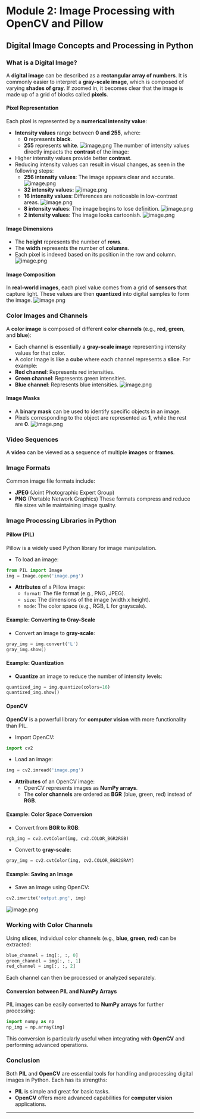 

# Module 2: Image Processing with OpenCV and Pillow
## Digital Image Concepts and Processing in Python
### What is a Digital Image?
A **digital image** can be described as a **rectangular array of numbers**. It is commonly easier to interpret a **gray-scale image**, which is composed of varying **shades of gray**. If zoomed in, it becomes clear that the image is made up of a grid of blocks called **pixels**.
#### Pixel Representation
Each pixel is represented by a **numerical intensity value**:
- **Intensity values** range between **0 and 255**, where:
	- **0** represents **black**.
	- **255** represents **white**.
![image.png](https://prod-files-secure.s3.us-west-2.amazonaws.com/03e82b26-cccb-4906-bb56-adabcbdc0655/fa1bb4aa-313a-44c2-a7b3-7fa4a8432b08/image.png?X-Amz-Algorithm=AWS4-HMAC-SHA256&X-Amz-Content-Sha256=UNSIGNED-PAYLOAD&X-Amz-Credential=ASIAZI2LB4662CNRJXKV%2F20250201%2Fus-west-2%2Fs3%2Faws4_request&X-Amz-Date=20250201T011216Z&X-Amz-Expires=3600&X-Amz-Security-Token=IQoJb3JpZ2luX2VjEMD%2F%2F%2F%2F%2F%2F%2F%2F%2F%2FwEaCXVzLXdlc3QtMiJHMEUCIFqGTwxGe0lI6HYZbzljNdIZjglXxRxT3iWCQMthhUAqAiEAi0f7NCO03jKIFC07r2S7TGS2w1RHqEWCoFKqcNN5Ww8qiAQIyf%2F%2F%2F%2F%2F%2F%2F%2F%2F%2FARAAGgw2Mzc0MjMxODM4MDUiDJMQAOOn28ovXwOo%2FyrcA5m8dPOwdiO4wvdF2VICrkl4XnDrGXXOso%2B003Lc6HEarT8vL0lrQputwrSNMnxyGYyljYvoKBnr4Q1wRESaZNg01NmcgkJMHRUyW2yO4eCFaflvgWiIw0WPLFkuZZe2CH83Y26myJ9Luolz8b2OGvOTTe3rN0Xec9aL2iND2XJAVdR66yBVlGGiVF0vBetjttKcibpz4DOyV2vQ0kCrPSXXNcmJlyXd3KvMBr%2FbVwNHADKb6KvjkptuOLOIMP4i15E4b6hLWVNxWaDFxU2kLWdQWvUHxmDPuQgpq9D%2B9eKlYu%2BL44CE%2FUjhdSSalkcY63IMucpVhiWwapajRorexlSmd20CIbgXB40Qd1rJ9W7L5TpL7lK06zl1MD3c1wbEDB9I%2BcAXRosRcrgEgbY9H2Oyhq%2Brnaj519boebpKxrhtSF1Esy%2BDXcydSNgb3EG6Wgr1TyvHhCCIdh%2FOSiboRr0H4fFeUdx6p4ogbfUHSjMrOMh0cItQWeXvNjjieN5h4D0w3rvCoO7ceY2ZZY%2BPz1RGm0lFMWB%2BHfaxAEzQTTkA2qjqQ6QXXGmolSyeKZmQVhmPAog9NA31F0Pyyd%2BBdggwECoroYuF24LAg1t%2Bz%2BEQt4EcrLhWj79ERbo2MOvM9bwGOqUBxoZJwZSUefGLj4hmYEugpJk67k2LcZ%2BLyhbQAlVZX3JQ5eVLr5%2B9s6CeC3aPgpU728Brtvdj3YAyDkWFvJVU7TXELwkQoN8lJjNytUN6VfakmMO7rI%2B6E82krNamaJ26EEjxbmAOSMhU9iLR1FtRuwDOLFCndE7LaP2Nj1aqVVxgYuuV%2Bu1bsto3j2rj3Wn2soSazA%2Bs%2BAFiYII5tLcs8LAwCwDs&X-Amz-Signature=a9372a0db29abe41a60039d6550ec1e005569a4cf0d391e2efd3f5736abd4535&X-Amz-SignedHeaders=host&x-id=GetObject)
The number of intensity values directly impacts the **contrast** of the image:
- Higher intensity values provide better **contrast**.
- Reducing intensity values can result in visual changes, as seen in the following steps:
	- **256 intensity values**: The image appears clear and accurate.
![image.png](https://prod-files-secure.s3.us-west-2.amazonaws.com/03e82b26-cccb-4906-bb56-adabcbdc0655/0de7dfb4-99dc-4b87-8932-5165b3c3b775/image.png?X-Amz-Algorithm=AWS4-HMAC-SHA256&X-Amz-Content-Sha256=UNSIGNED-PAYLOAD&X-Amz-Credential=ASIAZI2LB4665MEC2HH7%2F20250201%2Fus-west-2%2Fs3%2Faws4_request&X-Amz-Date=20250201T011216Z&X-Amz-Expires=3600&X-Amz-Security-Token=IQoJb3JpZ2luX2VjEMD%2F%2F%2F%2F%2F%2F%2F%2F%2F%2FwEaCXVzLXdlc3QtMiJHMEUCIQCjxbbQbxWZ5rv6fRbpkemeYrSx6GTLfQ6sE9POMIikdgIgflfRJzealGtdg7SVx2XrHu%2BvRXvCQPLiP%2B5S5vcV940qiAQIyf%2F%2F%2F%2F%2F%2F%2F%2F%2F%2FARAAGgw2Mzc0MjMxODM4MDUiDPRUx6BqWjyOQGlcECrcAwvYyqLVa%2BvHrghr%2FRoqp2tu00m41wHm4re40eiZV22G%2BZwBNmwhdPb3gyP3WluhP7MYfG9OK2Q38gjfbansfoLXB3rX9MH%2BWtwOi%2FqHA%2BXSZtjuGByzw0LKFARZ%2FHVYdQE5R03vyfdDXxGhsVBq84emG9FoTLIYy51RFUCJaiN6DaGry7b%2BXiNp%2FYVvSQZLpC4RgA%2FFDkid8%2BpRMbXfph3oxOBysAFGRsRSfscn6pOz8y%2BYcGfqFwB4e5ISJ35eUagIY0VaHAGHw1gyr406XaoaJOiUXBaqks7xpsRHeR3dcjnanve4C2ycNALarcup%2Fnu%2F0sVep4ex%2BZT%2BRVrSKgu8eE2qMO9qZFRKWhFC5sPOzHDpWzyBgiSBrMIQrUyf1aHdmMf3k1WToCtPaCHmDjljJWoG1WIbG4jxY581uFqdRTELJxg2Ofc0LD5gygCSr5NXTl3dravI7KymP%2FaQpIEF76Lt54fImg5vQExKKee%2FqsVQKH59U%2FzgRJg6yFKCgG7R6d%2B6eUlmDOlvyg2gcYtWLFoiXHAw4WqkvrYewc%2FzwyGEwb2dEiZs1yutMDqzk%2FTe9gw785e2hNh%2BBWXglgQ0c7Jk7Gu1VbLCW9UWvFsgFB7f0OdtkfUKHhwPMJDN9bwGOqUBQoKMAkzMvNhURFpXk3FVcOn0AO2Ku0o9%2FhSrPa57QZbJIF94FJXpERU0SWRycGYpABL40eHB4H00EF0AAe7xVrNRHpg%2B7pgqrvc7yy6G6GQqces3XK4TUCVitGeF5ICoAQW9G7yqmSN%2FLBiTqxWmlKuX2lAO9zWReC%2ByFJMN9VGCx6DWqctJC3%2B0lIDjTOo9MQ1vUw5TH9gUa8fbc6nXi7Gojur3&X-Amz-Signature=1404408ee346b6b24d3c45abe17b913fcada3dcd8b8f6de2436eb03b8a6892b5&X-Amz-SignedHeaders=host&x-id=GetObject)
	- **32 intensity values:**
![image.png](https://prod-files-secure.s3.us-west-2.amazonaws.com/03e82b26-cccb-4906-bb56-adabcbdc0655/7eb81f08-b190-4c5a-ba2b-2a498a15b2c4/image.png?X-Amz-Algorithm=AWS4-HMAC-SHA256&X-Amz-Content-Sha256=UNSIGNED-PAYLOAD&X-Amz-Credential=ASIAZI2LB4665MEC2HH7%2F20250201%2Fus-west-2%2Fs3%2Faws4_request&X-Amz-Date=20250201T011216Z&X-Amz-Expires=3600&X-Amz-Security-Token=IQoJb3JpZ2luX2VjEMD%2F%2F%2F%2F%2F%2F%2F%2F%2F%2FwEaCXVzLXdlc3QtMiJHMEUCIQCjxbbQbxWZ5rv6fRbpkemeYrSx6GTLfQ6sE9POMIikdgIgflfRJzealGtdg7SVx2XrHu%2BvRXvCQPLiP%2B5S5vcV940qiAQIyf%2F%2F%2F%2F%2F%2F%2F%2F%2F%2FARAAGgw2Mzc0MjMxODM4MDUiDPRUx6BqWjyOQGlcECrcAwvYyqLVa%2BvHrghr%2FRoqp2tu00m41wHm4re40eiZV22G%2BZwBNmwhdPb3gyP3WluhP7MYfG9OK2Q38gjfbansfoLXB3rX9MH%2BWtwOi%2FqHA%2BXSZtjuGByzw0LKFARZ%2FHVYdQE5R03vyfdDXxGhsVBq84emG9FoTLIYy51RFUCJaiN6DaGry7b%2BXiNp%2FYVvSQZLpC4RgA%2FFDkid8%2BpRMbXfph3oxOBysAFGRsRSfscn6pOz8y%2BYcGfqFwB4e5ISJ35eUagIY0VaHAGHw1gyr406XaoaJOiUXBaqks7xpsRHeR3dcjnanve4C2ycNALarcup%2Fnu%2F0sVep4ex%2BZT%2BRVrSKgu8eE2qMO9qZFRKWhFC5sPOzHDpWzyBgiSBrMIQrUyf1aHdmMf3k1WToCtPaCHmDjljJWoG1WIbG4jxY581uFqdRTELJxg2Ofc0LD5gygCSr5NXTl3dravI7KymP%2FaQpIEF76Lt54fImg5vQExKKee%2FqsVQKH59U%2FzgRJg6yFKCgG7R6d%2B6eUlmDOlvyg2gcYtWLFoiXHAw4WqkvrYewc%2FzwyGEwb2dEiZs1yutMDqzk%2FTe9gw785e2hNh%2BBWXglgQ0c7Jk7Gu1VbLCW9UWvFsgFB7f0OdtkfUKHhwPMJDN9bwGOqUBQoKMAkzMvNhURFpXk3FVcOn0AO2Ku0o9%2FhSrPa57QZbJIF94FJXpERU0SWRycGYpABL40eHB4H00EF0AAe7xVrNRHpg%2B7pgqrvc7yy6G6GQqces3XK4TUCVitGeF5ICoAQW9G7yqmSN%2FLBiTqxWmlKuX2lAO9zWReC%2ByFJMN9VGCx6DWqctJC3%2B0lIDjTOo9MQ1vUw5TH9gUa8fbc6nXi7Gojur3&X-Amz-Signature=3fc15e287f9d3ab300edcde248b8c0cd917ead205ff30c52166a705485f591c8&X-Amz-SignedHeaders=host&x-id=GetObject)
	- **16 intensity values**: Differences are noticeable in low-contrast areas.
![image.png](https://prod-files-secure.s3.us-west-2.amazonaws.com/03e82b26-cccb-4906-bb56-adabcbdc0655/6bf56d44-9a14-4b7b-98c2-1f00b8630f0c/image.png?X-Amz-Algorithm=AWS4-HMAC-SHA256&X-Amz-Content-Sha256=UNSIGNED-PAYLOAD&X-Amz-Credential=ASIAZI2LB4665MEC2HH7%2F20250201%2Fus-west-2%2Fs3%2Faws4_request&X-Amz-Date=20250201T011216Z&X-Amz-Expires=3600&X-Amz-Security-Token=IQoJb3JpZ2luX2VjEMD%2F%2F%2F%2F%2F%2F%2F%2F%2F%2FwEaCXVzLXdlc3QtMiJHMEUCIQCjxbbQbxWZ5rv6fRbpkemeYrSx6GTLfQ6sE9POMIikdgIgflfRJzealGtdg7SVx2XrHu%2BvRXvCQPLiP%2B5S5vcV940qiAQIyf%2F%2F%2F%2F%2F%2F%2F%2F%2F%2FARAAGgw2Mzc0MjMxODM4MDUiDPRUx6BqWjyOQGlcECrcAwvYyqLVa%2BvHrghr%2FRoqp2tu00m41wHm4re40eiZV22G%2BZwBNmwhdPb3gyP3WluhP7MYfG9OK2Q38gjfbansfoLXB3rX9MH%2BWtwOi%2FqHA%2BXSZtjuGByzw0LKFARZ%2FHVYdQE5R03vyfdDXxGhsVBq84emG9FoTLIYy51RFUCJaiN6DaGry7b%2BXiNp%2FYVvSQZLpC4RgA%2FFDkid8%2BpRMbXfph3oxOBysAFGRsRSfscn6pOz8y%2BYcGfqFwB4e5ISJ35eUagIY0VaHAGHw1gyr406XaoaJOiUXBaqks7xpsRHeR3dcjnanve4C2ycNALarcup%2Fnu%2F0sVep4ex%2BZT%2BRVrSKgu8eE2qMO9qZFRKWhFC5sPOzHDpWzyBgiSBrMIQrUyf1aHdmMf3k1WToCtPaCHmDjljJWoG1WIbG4jxY581uFqdRTELJxg2Ofc0LD5gygCSr5NXTl3dravI7KymP%2FaQpIEF76Lt54fImg5vQExKKee%2FqsVQKH59U%2FzgRJg6yFKCgG7R6d%2B6eUlmDOlvyg2gcYtWLFoiXHAw4WqkvrYewc%2FzwyGEwb2dEiZs1yutMDqzk%2FTe9gw785e2hNh%2BBWXglgQ0c7Jk7Gu1VbLCW9UWvFsgFB7f0OdtkfUKHhwPMJDN9bwGOqUBQoKMAkzMvNhURFpXk3FVcOn0AO2Ku0o9%2FhSrPa57QZbJIF94FJXpERU0SWRycGYpABL40eHB4H00EF0AAe7xVrNRHpg%2B7pgqrvc7yy6G6GQqces3XK4TUCVitGeF5ICoAQW9G7yqmSN%2FLBiTqxWmlKuX2lAO9zWReC%2ByFJMN9VGCx6DWqctJC3%2B0lIDjTOo9MQ1vUw5TH9gUa8fbc6nXi7Gojur3&X-Amz-Signature=cb8dd54f00cc3539bba537d8c222948c3b24eec08f4e7b0f327c10a4503de482&X-Amz-SignedHeaders=host&x-id=GetObject)
	- **8 intensity values**: The image begins to lose definition.
![image.png](https://prod-files-secure.s3.us-west-2.amazonaws.com/03e82b26-cccb-4906-bb56-adabcbdc0655/cca05878-ca1a-43e0-8bec-1d146756f9ae/image.png?X-Amz-Algorithm=AWS4-HMAC-SHA256&X-Amz-Content-Sha256=UNSIGNED-PAYLOAD&X-Amz-Credential=ASIAZI2LB4665MEC2HH7%2F20250201%2Fus-west-2%2Fs3%2Faws4_request&X-Amz-Date=20250201T011216Z&X-Amz-Expires=3600&X-Amz-Security-Token=IQoJb3JpZ2luX2VjEMD%2F%2F%2F%2F%2F%2F%2F%2F%2F%2FwEaCXVzLXdlc3QtMiJHMEUCIQCjxbbQbxWZ5rv6fRbpkemeYrSx6GTLfQ6sE9POMIikdgIgflfRJzealGtdg7SVx2XrHu%2BvRXvCQPLiP%2B5S5vcV940qiAQIyf%2F%2F%2F%2F%2F%2F%2F%2F%2F%2FARAAGgw2Mzc0MjMxODM4MDUiDPRUx6BqWjyOQGlcECrcAwvYyqLVa%2BvHrghr%2FRoqp2tu00m41wHm4re40eiZV22G%2BZwBNmwhdPb3gyP3WluhP7MYfG9OK2Q38gjfbansfoLXB3rX9MH%2BWtwOi%2FqHA%2BXSZtjuGByzw0LKFARZ%2FHVYdQE5R03vyfdDXxGhsVBq84emG9FoTLIYy51RFUCJaiN6DaGry7b%2BXiNp%2FYVvSQZLpC4RgA%2FFDkid8%2BpRMbXfph3oxOBysAFGRsRSfscn6pOz8y%2BYcGfqFwB4e5ISJ35eUagIY0VaHAGHw1gyr406XaoaJOiUXBaqks7xpsRHeR3dcjnanve4C2ycNALarcup%2Fnu%2F0sVep4ex%2BZT%2BRVrSKgu8eE2qMO9qZFRKWhFC5sPOzHDpWzyBgiSBrMIQrUyf1aHdmMf3k1WToCtPaCHmDjljJWoG1WIbG4jxY581uFqdRTELJxg2Ofc0LD5gygCSr5NXTl3dravI7KymP%2FaQpIEF76Lt54fImg5vQExKKee%2FqsVQKH59U%2FzgRJg6yFKCgG7R6d%2B6eUlmDOlvyg2gcYtWLFoiXHAw4WqkvrYewc%2FzwyGEwb2dEiZs1yutMDqzk%2FTe9gw785e2hNh%2BBWXglgQ0c7Jk7Gu1VbLCW9UWvFsgFB7f0OdtkfUKHhwPMJDN9bwGOqUBQoKMAkzMvNhURFpXk3FVcOn0AO2Ku0o9%2FhSrPa57QZbJIF94FJXpERU0SWRycGYpABL40eHB4H00EF0AAe7xVrNRHpg%2B7pgqrvc7yy6G6GQqces3XK4TUCVitGeF5ICoAQW9G7yqmSN%2FLBiTqxWmlKuX2lAO9zWReC%2ByFJMN9VGCx6DWqctJC3%2B0lIDjTOo9MQ1vUw5TH9gUa8fbc6nXi7Gojur3&X-Amz-Signature=4061516cc8633c2c007787e8a0399ba3a2f3f4f403d3abffcff63ca4ccd52602&X-Amz-SignedHeaders=host&x-id=GetObject)
	- **2 intensity values**: The image looks cartoonish.
![image.png](https://prod-files-secure.s3.us-west-2.amazonaws.com/03e82b26-cccb-4906-bb56-adabcbdc0655/12da64d7-6b97-44e0-bc2c-52b9c47ce212/image.png?X-Amz-Algorithm=AWS4-HMAC-SHA256&X-Amz-Content-Sha256=UNSIGNED-PAYLOAD&X-Amz-Credential=ASIAZI2LB4665MEC2HH7%2F20250201%2Fus-west-2%2Fs3%2Faws4_request&X-Amz-Date=20250201T011216Z&X-Amz-Expires=3600&X-Amz-Security-Token=IQoJb3JpZ2luX2VjEMD%2F%2F%2F%2F%2F%2F%2F%2F%2F%2FwEaCXVzLXdlc3QtMiJHMEUCIQCjxbbQbxWZ5rv6fRbpkemeYrSx6GTLfQ6sE9POMIikdgIgflfRJzealGtdg7SVx2XrHu%2BvRXvCQPLiP%2B5S5vcV940qiAQIyf%2F%2F%2F%2F%2F%2F%2F%2F%2F%2FARAAGgw2Mzc0MjMxODM4MDUiDPRUx6BqWjyOQGlcECrcAwvYyqLVa%2BvHrghr%2FRoqp2tu00m41wHm4re40eiZV22G%2BZwBNmwhdPb3gyP3WluhP7MYfG9OK2Q38gjfbansfoLXB3rX9MH%2BWtwOi%2FqHA%2BXSZtjuGByzw0LKFARZ%2FHVYdQE5R03vyfdDXxGhsVBq84emG9FoTLIYy51RFUCJaiN6DaGry7b%2BXiNp%2FYVvSQZLpC4RgA%2FFDkid8%2BpRMbXfph3oxOBysAFGRsRSfscn6pOz8y%2BYcGfqFwB4e5ISJ35eUagIY0VaHAGHw1gyr406XaoaJOiUXBaqks7xpsRHeR3dcjnanve4C2ycNALarcup%2Fnu%2F0sVep4ex%2BZT%2BRVrSKgu8eE2qMO9qZFRKWhFC5sPOzHDpWzyBgiSBrMIQrUyf1aHdmMf3k1WToCtPaCHmDjljJWoG1WIbG4jxY581uFqdRTELJxg2Ofc0LD5gygCSr5NXTl3dravI7KymP%2FaQpIEF76Lt54fImg5vQExKKee%2FqsVQKH59U%2FzgRJg6yFKCgG7R6d%2B6eUlmDOlvyg2gcYtWLFoiXHAw4WqkvrYewc%2FzwyGEwb2dEiZs1yutMDqzk%2FTe9gw785e2hNh%2BBWXglgQ0c7Jk7Gu1VbLCW9UWvFsgFB7f0OdtkfUKHhwPMJDN9bwGOqUBQoKMAkzMvNhURFpXk3FVcOn0AO2Ku0o9%2FhSrPa57QZbJIF94FJXpERU0SWRycGYpABL40eHB4H00EF0AAe7xVrNRHpg%2B7pgqrvc7yy6G6GQqces3XK4TUCVitGeF5ICoAQW9G7yqmSN%2FLBiTqxWmlKuX2lAO9zWReC%2ByFJMN9VGCx6DWqctJC3%2B0lIDjTOo9MQ1vUw5TH9gUa8fbc6nXi7Gojur3&X-Amz-Signature=b22cabdf25d4aa2a935c8d295c5930aa685c6eec3d33a77dcaba3d5d0c3596cc&X-Amz-SignedHeaders=host&x-id=GetObject)
#### Image Dimensions
- The **height** represents the number of **rows**.
- The **width** represents the number of **columns**.
- Each pixel is indexed based on its position in the row and column.
![image.png](https://prod-files-secure.s3.us-west-2.amazonaws.com/03e82b26-cccb-4906-bb56-adabcbdc0655/ff056335-e79e-4491-b508-30cd45b6c194/image.png?X-Amz-Algorithm=AWS4-HMAC-SHA256&X-Amz-Content-Sha256=UNSIGNED-PAYLOAD&X-Amz-Credential=ASIAZI2LB4662CNRJXKV%2F20250201%2Fus-west-2%2Fs3%2Faws4_request&X-Amz-Date=20250201T011216Z&X-Amz-Expires=3600&X-Amz-Security-Token=IQoJb3JpZ2luX2VjEMD%2F%2F%2F%2F%2F%2F%2F%2F%2F%2FwEaCXVzLXdlc3QtMiJHMEUCIFqGTwxGe0lI6HYZbzljNdIZjglXxRxT3iWCQMthhUAqAiEAi0f7NCO03jKIFC07r2S7TGS2w1RHqEWCoFKqcNN5Ww8qiAQIyf%2F%2F%2F%2F%2F%2F%2F%2F%2F%2FARAAGgw2Mzc0MjMxODM4MDUiDJMQAOOn28ovXwOo%2FyrcA5m8dPOwdiO4wvdF2VICrkl4XnDrGXXOso%2B003Lc6HEarT8vL0lrQputwrSNMnxyGYyljYvoKBnr4Q1wRESaZNg01NmcgkJMHRUyW2yO4eCFaflvgWiIw0WPLFkuZZe2CH83Y26myJ9Luolz8b2OGvOTTe3rN0Xec9aL2iND2XJAVdR66yBVlGGiVF0vBetjttKcibpz4DOyV2vQ0kCrPSXXNcmJlyXd3KvMBr%2FbVwNHADKb6KvjkptuOLOIMP4i15E4b6hLWVNxWaDFxU2kLWdQWvUHxmDPuQgpq9D%2B9eKlYu%2BL44CE%2FUjhdSSalkcY63IMucpVhiWwapajRorexlSmd20CIbgXB40Qd1rJ9W7L5TpL7lK06zl1MD3c1wbEDB9I%2BcAXRosRcrgEgbY9H2Oyhq%2Brnaj519boebpKxrhtSF1Esy%2BDXcydSNgb3EG6Wgr1TyvHhCCIdh%2FOSiboRr0H4fFeUdx6p4ogbfUHSjMrOMh0cItQWeXvNjjieN5h4D0w3rvCoO7ceY2ZZY%2BPz1RGm0lFMWB%2BHfaxAEzQTTkA2qjqQ6QXXGmolSyeKZmQVhmPAog9NA31F0Pyyd%2BBdggwECoroYuF24LAg1t%2Bz%2BEQt4EcrLhWj79ERbo2MOvM9bwGOqUBxoZJwZSUefGLj4hmYEugpJk67k2LcZ%2BLyhbQAlVZX3JQ5eVLr5%2B9s6CeC3aPgpU728Brtvdj3YAyDkWFvJVU7TXELwkQoN8lJjNytUN6VfakmMO7rI%2B6E82krNamaJ26EEjxbmAOSMhU9iLR1FtRuwDOLFCndE7LaP2Nj1aqVVxgYuuV%2Bu1bsto3j2rj3Wn2soSazA%2Bs%2BAFiYII5tLcs8LAwCwDs&X-Amz-Signature=8ed3332f2de78eaee6de29d7e6bd090dd1ecc6bd8d57907713693379dc4bd5b0&X-Amz-SignedHeaders=host&x-id=GetObject)
#### Image Composition
In **real-world images**, each pixel value comes from a grid of **sensors** that capture light. These values are then **quantized** into digital samples to form the image.
![image.png](https://prod-files-secure.s3.us-west-2.amazonaws.com/03e82b26-cccb-4906-bb56-adabcbdc0655/0c721ea0-409b-4d32-b630-a00d6f170d18/image.png?X-Amz-Algorithm=AWS4-HMAC-SHA256&X-Amz-Content-Sha256=UNSIGNED-PAYLOAD&X-Amz-Credential=ASIAZI2LB4662CNRJXKV%2F20250201%2Fus-west-2%2Fs3%2Faws4_request&X-Amz-Date=20250201T011216Z&X-Amz-Expires=3600&X-Amz-Security-Token=IQoJb3JpZ2luX2VjEMD%2F%2F%2F%2F%2F%2F%2F%2F%2F%2FwEaCXVzLXdlc3QtMiJHMEUCIFqGTwxGe0lI6HYZbzljNdIZjglXxRxT3iWCQMthhUAqAiEAi0f7NCO03jKIFC07r2S7TGS2w1RHqEWCoFKqcNN5Ww8qiAQIyf%2F%2F%2F%2F%2F%2F%2F%2F%2F%2FARAAGgw2Mzc0MjMxODM4MDUiDJMQAOOn28ovXwOo%2FyrcA5m8dPOwdiO4wvdF2VICrkl4XnDrGXXOso%2B003Lc6HEarT8vL0lrQputwrSNMnxyGYyljYvoKBnr4Q1wRESaZNg01NmcgkJMHRUyW2yO4eCFaflvgWiIw0WPLFkuZZe2CH83Y26myJ9Luolz8b2OGvOTTe3rN0Xec9aL2iND2XJAVdR66yBVlGGiVF0vBetjttKcibpz4DOyV2vQ0kCrPSXXNcmJlyXd3KvMBr%2FbVwNHADKb6KvjkptuOLOIMP4i15E4b6hLWVNxWaDFxU2kLWdQWvUHxmDPuQgpq9D%2B9eKlYu%2BL44CE%2FUjhdSSalkcY63IMucpVhiWwapajRorexlSmd20CIbgXB40Qd1rJ9W7L5TpL7lK06zl1MD3c1wbEDB9I%2BcAXRosRcrgEgbY9H2Oyhq%2Brnaj519boebpKxrhtSF1Esy%2BDXcydSNgb3EG6Wgr1TyvHhCCIdh%2FOSiboRr0H4fFeUdx6p4ogbfUHSjMrOMh0cItQWeXvNjjieN5h4D0w3rvCoO7ceY2ZZY%2BPz1RGm0lFMWB%2BHfaxAEzQTTkA2qjqQ6QXXGmolSyeKZmQVhmPAog9NA31F0Pyyd%2BBdggwECoroYuF24LAg1t%2Bz%2BEQt4EcrLhWj79ERbo2MOvM9bwGOqUBxoZJwZSUefGLj4hmYEugpJk67k2LcZ%2BLyhbQAlVZX3JQ5eVLr5%2B9s6CeC3aPgpU728Brtvdj3YAyDkWFvJVU7TXELwkQoN8lJjNytUN6VfakmMO7rI%2B6E82krNamaJ26EEjxbmAOSMhU9iLR1FtRuwDOLFCndE7LaP2Nj1aqVVxgYuuV%2Bu1bsto3j2rj3Wn2soSazA%2Bs%2BAFiYII5tLcs8LAwCwDs&X-Amz-Signature=4b55c6cdf33d23f3e6f610f47d8c8b6e062d496363b452aa80b708cddc0178d4&X-Amz-SignedHeaders=host&x-id=GetObject)
### Color Images and Channels
A **color image** is composed of different **color channels** (e.g., **red**, **green**, and **blue**):
- Each channel is essentially a **gray-scale image** representing intensity values for that color.
- A color image is like a **cube** where each channel represents a **slice**.
For example:
- **Red channel**: Represents red intensities.
- **Green channel**: Represents green intensities.
- **Blue channel**: Represents blue intensities.
![image.png](https://prod-files-secure.s3.us-west-2.amazonaws.com/03e82b26-cccb-4906-bb56-adabcbdc0655/c0cc17c9-842f-413f-82e8-f3f44278cf74/image.png?X-Amz-Algorithm=AWS4-HMAC-SHA256&X-Amz-Content-Sha256=UNSIGNED-PAYLOAD&X-Amz-Credential=ASIAZI2LB4662CNRJXKV%2F20250201%2Fus-west-2%2Fs3%2Faws4_request&X-Amz-Date=20250201T011216Z&X-Amz-Expires=3600&X-Amz-Security-Token=IQoJb3JpZ2luX2VjEMD%2F%2F%2F%2F%2F%2F%2F%2F%2F%2FwEaCXVzLXdlc3QtMiJHMEUCIFqGTwxGe0lI6HYZbzljNdIZjglXxRxT3iWCQMthhUAqAiEAi0f7NCO03jKIFC07r2S7TGS2w1RHqEWCoFKqcNN5Ww8qiAQIyf%2F%2F%2F%2F%2F%2F%2F%2F%2F%2FARAAGgw2Mzc0MjMxODM4MDUiDJMQAOOn28ovXwOo%2FyrcA5m8dPOwdiO4wvdF2VICrkl4XnDrGXXOso%2B003Lc6HEarT8vL0lrQputwrSNMnxyGYyljYvoKBnr4Q1wRESaZNg01NmcgkJMHRUyW2yO4eCFaflvgWiIw0WPLFkuZZe2CH83Y26myJ9Luolz8b2OGvOTTe3rN0Xec9aL2iND2XJAVdR66yBVlGGiVF0vBetjttKcibpz4DOyV2vQ0kCrPSXXNcmJlyXd3KvMBr%2FbVwNHADKb6KvjkptuOLOIMP4i15E4b6hLWVNxWaDFxU2kLWdQWvUHxmDPuQgpq9D%2B9eKlYu%2BL44CE%2FUjhdSSalkcY63IMucpVhiWwapajRorexlSmd20CIbgXB40Qd1rJ9W7L5TpL7lK06zl1MD3c1wbEDB9I%2BcAXRosRcrgEgbY9H2Oyhq%2Brnaj519boebpKxrhtSF1Esy%2BDXcydSNgb3EG6Wgr1TyvHhCCIdh%2FOSiboRr0H4fFeUdx6p4ogbfUHSjMrOMh0cItQWeXvNjjieN5h4D0w3rvCoO7ceY2ZZY%2BPz1RGm0lFMWB%2BHfaxAEzQTTkA2qjqQ6QXXGmolSyeKZmQVhmPAog9NA31F0Pyyd%2BBdggwECoroYuF24LAg1t%2Bz%2BEQt4EcrLhWj79ERbo2MOvM9bwGOqUBxoZJwZSUefGLj4hmYEugpJk67k2LcZ%2BLyhbQAlVZX3JQ5eVLr5%2B9s6CeC3aPgpU728Brtvdj3YAyDkWFvJVU7TXELwkQoN8lJjNytUN6VfakmMO7rI%2B6E82krNamaJ26EEjxbmAOSMhU9iLR1FtRuwDOLFCndE7LaP2Nj1aqVVxgYuuV%2Bu1bsto3j2rj3Wn2soSazA%2Bs%2BAFiYII5tLcs8LAwCwDs&X-Amz-Signature=02e5328883abb9e28fa74960f5617b83c72ab4e170306323ad863d038f8b299f&X-Amz-SignedHeaders=host&x-id=GetObject)
#### Image Masks
- A **binary mask** can be used to identify specific objects in an image.
- Pixels corresponding to the object are represented as **1**, while the rest are **0**.
![image.png](https://prod-files-secure.s3.us-west-2.amazonaws.com/03e82b26-cccb-4906-bb56-adabcbdc0655/667eab4d-d19d-4618-81d0-663b6beb002c/image.png?X-Amz-Algorithm=AWS4-HMAC-SHA256&X-Amz-Content-Sha256=UNSIGNED-PAYLOAD&X-Amz-Credential=ASIAZI2LB4662CNRJXKV%2F20250201%2Fus-west-2%2Fs3%2Faws4_request&X-Amz-Date=20250201T011216Z&X-Amz-Expires=3600&X-Amz-Security-Token=IQoJb3JpZ2luX2VjEMD%2F%2F%2F%2F%2F%2F%2F%2F%2F%2FwEaCXVzLXdlc3QtMiJHMEUCIFqGTwxGe0lI6HYZbzljNdIZjglXxRxT3iWCQMthhUAqAiEAi0f7NCO03jKIFC07r2S7TGS2w1RHqEWCoFKqcNN5Ww8qiAQIyf%2F%2F%2F%2F%2F%2F%2F%2F%2F%2FARAAGgw2Mzc0MjMxODM4MDUiDJMQAOOn28ovXwOo%2FyrcA5m8dPOwdiO4wvdF2VICrkl4XnDrGXXOso%2B003Lc6HEarT8vL0lrQputwrSNMnxyGYyljYvoKBnr4Q1wRESaZNg01NmcgkJMHRUyW2yO4eCFaflvgWiIw0WPLFkuZZe2CH83Y26myJ9Luolz8b2OGvOTTe3rN0Xec9aL2iND2XJAVdR66yBVlGGiVF0vBetjttKcibpz4DOyV2vQ0kCrPSXXNcmJlyXd3KvMBr%2FbVwNHADKb6KvjkptuOLOIMP4i15E4b6hLWVNxWaDFxU2kLWdQWvUHxmDPuQgpq9D%2B9eKlYu%2BL44CE%2FUjhdSSalkcY63IMucpVhiWwapajRorexlSmd20CIbgXB40Qd1rJ9W7L5TpL7lK06zl1MD3c1wbEDB9I%2BcAXRosRcrgEgbY9H2Oyhq%2Brnaj519boebpKxrhtSF1Esy%2BDXcydSNgb3EG6Wgr1TyvHhCCIdh%2FOSiboRr0H4fFeUdx6p4ogbfUHSjMrOMh0cItQWeXvNjjieN5h4D0w3rvCoO7ceY2ZZY%2BPz1RGm0lFMWB%2BHfaxAEzQTTkA2qjqQ6QXXGmolSyeKZmQVhmPAog9NA31F0Pyyd%2BBdggwECoroYuF24LAg1t%2Bz%2BEQt4EcrLhWj79ERbo2MOvM9bwGOqUBxoZJwZSUefGLj4hmYEugpJk67k2LcZ%2BLyhbQAlVZX3JQ5eVLr5%2B9s6CeC3aPgpU728Brtvdj3YAyDkWFvJVU7TXELwkQoN8lJjNytUN6VfakmMO7rI%2B6E82krNamaJ26EEjxbmAOSMhU9iLR1FtRuwDOLFCndE7LaP2Nj1aqVVxgYuuV%2Bu1bsto3j2rj3Wn2soSazA%2Bs%2BAFiYII5tLcs8LAwCwDs&X-Amz-Signature=14ffcaa21a3fb130016ce4f2a9337879b0d3800dad82ba40c585eadbfe4c963c&X-Amz-SignedHeaders=host&x-id=GetObject)
### Video Sequences
A **video** can be viewed as a sequence of multiple **images** or **frames**.
### Image Formats
Common image file formats include:
- **JPEG** (Joint Photographic Expert Group)
- **PNG** (Portable Network Graphics)
These formats compress and reduce file sizes while maintaining image quality.
### Image Processing Libraries in Python
#### Pillow (PIL)
Pillow is a widely used Python library for image manipulation.
- To load an image:
```python
from PIL import Image
img = Image.open('image.png')
```
- **Attributes** of a Pillow image:
	- `format`: The file format (e.g., PNG, JPEG).
	- `size`: The dimensions of the image (width x height).
	- `mode`: The color space (e.g., RGB, L for grayscale).
#### Example: Converting to Gray-Scale
- Convert an image to **gray-scale**:
```python
gray_img = img.convert('L')
gray_img.show()
```
#### Example: Quantization
- **Quantize** an image to reduce the number of intensity levels:
```python
quantized_img = img.quantize(colors=16)
quantized_img.show()
```
#### OpenCV
**OpenCV** is a powerful library for **computer vision** with more functionality than PIL.
- Import OpenCV:
```python
import cv2
```
- Load an image:
```python
img = cv2.imread('image.png')
```
- **Attributes** of an OpenCV image:
	- OpenCV represents images as **NumPy arrays**.
	- The **color channels** are ordered as **BGR** (blue, green, red) instead of **RGB**.
#### Example: Color Space Conversion
- Convert from **BGR to RGB**:
```python
rgb_img = cv2.cvtColor(img, cv2.COLOR_BGR2RGB)
```
- Convert to **gray-scale**:
```python
gray_img = cv2.cvtColor(img, cv2.COLOR_BGR2GRAY)
```
#### Example: Saving an Image
- Save an image using OpenCV:
```python
cv2.imwrite('output.png', img)
```
![image.png](https://prod-files-secure.s3.us-west-2.amazonaws.com/03e82b26-cccb-4906-bb56-adabcbdc0655/25fcc977-54ea-484c-997e-9b6bd016f347/image.png?X-Amz-Algorithm=AWS4-HMAC-SHA256&X-Amz-Content-Sha256=UNSIGNED-PAYLOAD&X-Amz-Credential=ASIAZI2LB4662CNRJXKV%2F20250201%2Fus-west-2%2Fs3%2Faws4_request&X-Amz-Date=20250201T011216Z&X-Amz-Expires=3600&X-Amz-Security-Token=IQoJb3JpZ2luX2VjEMD%2F%2F%2F%2F%2F%2F%2F%2F%2F%2FwEaCXVzLXdlc3QtMiJHMEUCIFqGTwxGe0lI6HYZbzljNdIZjglXxRxT3iWCQMthhUAqAiEAi0f7NCO03jKIFC07r2S7TGS2w1RHqEWCoFKqcNN5Ww8qiAQIyf%2F%2F%2F%2F%2F%2F%2F%2F%2F%2FARAAGgw2Mzc0MjMxODM4MDUiDJMQAOOn28ovXwOo%2FyrcA5m8dPOwdiO4wvdF2VICrkl4XnDrGXXOso%2B003Lc6HEarT8vL0lrQputwrSNMnxyGYyljYvoKBnr4Q1wRESaZNg01NmcgkJMHRUyW2yO4eCFaflvgWiIw0WPLFkuZZe2CH83Y26myJ9Luolz8b2OGvOTTe3rN0Xec9aL2iND2XJAVdR66yBVlGGiVF0vBetjttKcibpz4DOyV2vQ0kCrPSXXNcmJlyXd3KvMBr%2FbVwNHADKb6KvjkptuOLOIMP4i15E4b6hLWVNxWaDFxU2kLWdQWvUHxmDPuQgpq9D%2B9eKlYu%2BL44CE%2FUjhdSSalkcY63IMucpVhiWwapajRorexlSmd20CIbgXB40Qd1rJ9W7L5TpL7lK06zl1MD3c1wbEDB9I%2BcAXRosRcrgEgbY9H2Oyhq%2Brnaj519boebpKxrhtSF1Esy%2BDXcydSNgb3EG6Wgr1TyvHhCCIdh%2FOSiboRr0H4fFeUdx6p4ogbfUHSjMrOMh0cItQWeXvNjjieN5h4D0w3rvCoO7ceY2ZZY%2BPz1RGm0lFMWB%2BHfaxAEzQTTkA2qjqQ6QXXGmolSyeKZmQVhmPAog9NA31F0Pyyd%2BBdggwECoroYuF24LAg1t%2Bz%2BEQt4EcrLhWj79ERbo2MOvM9bwGOqUBxoZJwZSUefGLj4hmYEugpJk67k2LcZ%2BLyhbQAlVZX3JQ5eVLr5%2B9s6CeC3aPgpU728Brtvdj3YAyDkWFvJVU7TXELwkQoN8lJjNytUN6VfakmMO7rI%2B6E82krNamaJ26EEjxbmAOSMhU9iLR1FtRuwDOLFCndE7LaP2Nj1aqVVxgYuuV%2Bu1bsto3j2rj3Wn2soSazA%2Bs%2BAFiYII5tLcs8LAwCwDs&X-Amz-Signature=33f70af0ab7c2559a8ba95daf53b8f7051a185da9c7ce064481aa67176c13dc7&X-Amz-SignedHeaders=host&x-id=GetObject)
### Working with Color Channels
Using **slices**, individual color channels (e.g., **blue**, **green**, **red**) can be extracted:
```python
blue_channel = img[:, :, 0]
green_channel = img[:, :, 1]
red_channel = img[:, :, 2]
```
Each channel can then be processed or analyzed separately.
#### Conversion between PIL and NumPy Arrays
PIL images can be easily converted to **NumPy arrays** for further processing:
```python
import numpy as np
np_img = np.array(img)
```
This conversion is particularly useful when integrating with **OpenCV** and performing advanced operations.
### Conclusion
Both **PIL** and **OpenCV** are essential tools for handling and processing digital images in Python. Each has its strengths:
- **PIL** is simple and great for basic tasks.
- **OpenCV** offers more advanced capabilities for **computer vision** applications.
___


